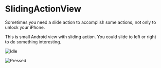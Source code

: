 # SlidingActionView
Sometimes you need a slide action to accomplish some actions, not only to unlock your iPhone.

This is small Android view with sliding action. You could slide to left or right to do something interesting.

![Idle](https://github.com/jinsen47/SlidingActionView/png/idle.png)

![Pressed](https://github.com/jinsen47/SlidingActionView/png/pressed.png)



